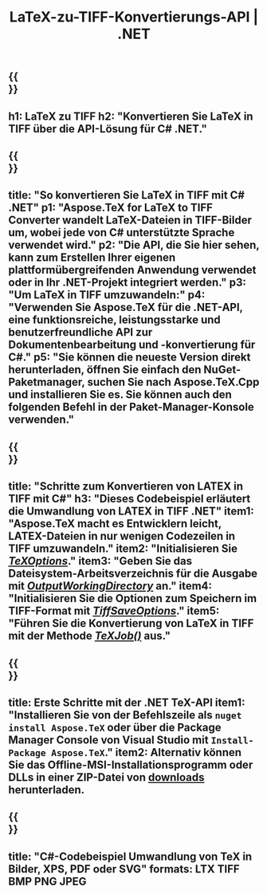 ﻿---
translation: true
template: /_templates/_conversion-child-net.md
title: LaTeX-zu-TIFF-Konvertierungs-API | .NET
description: LaTeX-zu-TIFF-Konvertierungsfunktion. Integrieren Sie diese lokale .NET-Bibliothek in Ihr Projekt oder verwenden Sie plattformübergreifende Anwendungen, um LaTeX in TIFF zu konvertieren.
keywords: latex zu tiff api net, latex2tiff integrieren c#
url: /net/conversion/latex-to-tiff/
family: tex
platformtag: net
feature: conversion
informat: LATEX
outformat: TIFF
otherformats: BMP PNG JPEG PDF SVG XPS
---
{{<section banner>}}
---
h1: LaTeX zu TIFF
h2: "Konvertieren Sie LaTeX in TIFF über die API-Lösung für C# .NET."
---

{{<section overview>}}
---
title: "So konvertieren Sie LaTeX in TIFF mit C# .NET"
p1: "Aspose.TeX for LaTeX to TIFF Converter wandelt LaTeX-Dateien in TIFF-Bilder um, wobei jede von C# unterstützte Sprache verwendet wird."
p2: "Die API, die Sie hier sehen, kann zum Erstellen Ihrer eigenen plattformübergreifenden Anwendung verwendet oder in Ihr .NET-Projekt integriert werden."
p3: "Um LaTeX in TIFF umzuwandeln:"
p4: "Verwenden Sie Aspose.TeX für die .NET-API, eine funktionsreiche, leistungsstarke und benutzerfreundliche API zur Dokumentenbearbeitung und -konvertierung für C#."
p5: "Sie können die neueste Version direkt herunterladen, öffnen Sie einfach den NuGet-Paketmanager, suchen Sie nach Aspose.TeX.Cpp und installieren Sie es. Sie können auch den folgenden Befehl in der Paket-Manager-Konsole verwenden."
---

{{<section feature1>}}
---
title: "Schritte zum Konvertieren von LATEX in TIFF mit C#"
h3: "Dieses Codebeispiel erläutert die Umwandlung von LATEX in TIFF .NET"
item1: "Aspose.TeX macht es Entwicklern leicht, LATEX-Dateien in nur wenigen Codezeilen in TIFF umzuwandeln."
item2: "Initialisieren Sie [*TeXOptions*](https://reference.aspose.com/tex/net/aspose.tex/texoptions/)."
item3: "Geben Sie das Dateisystem-Arbeitsverzeichnis für die Ausgabe mit [*OutputWorkingDirectory*](https://reference.aspose.com/tex/net/aspose.tex/texoptions/outputworkingdirectory/) an."
item4: "Initialisieren Sie die Optionen zum Speichern im TIFF-Format mit [*TiffSaveOptions*](https://reference.aspose.com/tex/net/aspose.tex.presentation.image/tiffsaveoptions/)."
item5: "Führen Sie die Konvertierung von LaTeX in TIFF mit der Methode [*TeXJob()*](https://reference.aspose.com/tex/net/aspose.tex/texjob/) aus."
---

{{<section feature2>}}
---
title: Erste Schritte mit der .NET TeX-API
item1: "Installieren Sie von der Befehlszeile als ```nuget install Aspose.TeX``` oder über die Package Manager Console von Visual Studio mit ```Install-Package Aspose.TeX```."
item2: Alternativ können Sie das Offline-MSI-Installationsprogramm oder DLLs in einer ZIP-Datei von [downloads](https://downloads.aspose.com/tex/net) herunterladen.
---

{{<section widget>}}
---
title: "C#-Codebeispiel Umwandlung von TeX in Bilder, XPS, PDF oder SVG"
formats: LTX TIFF BMP PNG JPEG
---